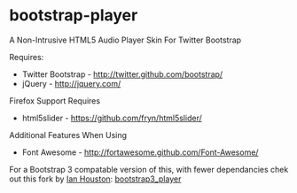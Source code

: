 bootstrap-player
================

A Non-Intrusive HTML5 Audio Player Skin For Twitter Bootstrap

Requires:

  * Twitter Bootstrap - http://twitter.github.com/bootstrap/
  * jQuery - http://jquery.com/

Firefox Support Requires

  * html5slider - https://github.com/fryn/html5slider/

Additional Features When Using

  * Font Awesome - http://fortawesome.github.com/Font-Awesome/

For a Bootstrap 3 compatable version of this, with fewer dependancies chek out this fork by [Ian Houston](https://github.com/iainhouston):
[bootstrap3_player](https://github.com/iainhouston/bootstrap3_player)
